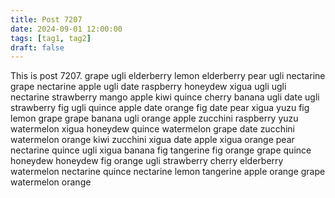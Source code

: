 ```yaml
---
title: Post 7207
date: 2024-09-01 12:00:00
tags: [tag1, tag2]
draft: false
---
```

This is post 7207.
grape
ugli
elderberry
lemon
elderberry
pear
ugli
nectarine
grape
nectarine
apple
ugli
date
raspberry
honeydew
xigua
ugli
ugli
nectarine
strawberry
mango
apple
kiwi
quince
cherry
banana
ugli
date
ugli
strawberry
fig
ugli
quince
apple
date
orange
fig
date
pear
xigua
yuzu
fig
lemon
grape
grape
banana
ugli
orange
apple
zucchini
raspberry
yuzu
watermelon
xigua
honeydew
quince
watermelon
grape
date
zucchini
watermelon
orange
kiwi
zucchini
xigua
date
apple
xigua
orange
pear
nectarine
quince
ugli
xigua
banana
fig
tangerine
fig
orange
grape
quince
honeydew
honeydew
fig
orange
ugli
strawberry
cherry
elderberry
watermelon
nectarine
quince
nectarine
lemon
tangerine
apple
orange
grape
watermelon
orange

